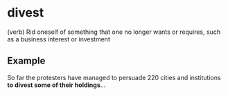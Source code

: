 # divest

(verb) Rid oneself of something that one no longer wants or requires, such as a business interest or investment

## Example

So far the protesters have managed to persuade 220 cities and institutions **to divest some of their holdings**...
